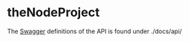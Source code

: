 # theNodeProject

The [Swagger](http://swagger.io/) definitions of the API is found under ./docs/api/
